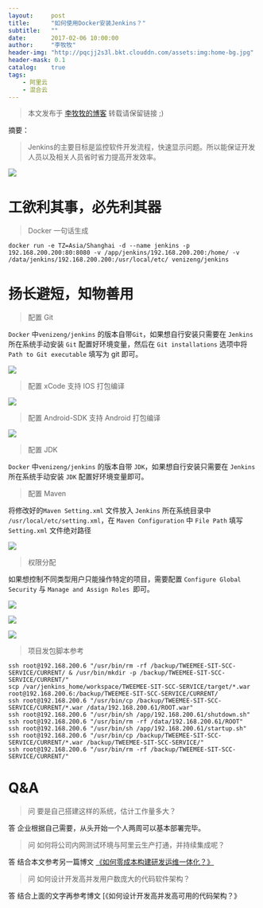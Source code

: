 ```yaml
---
layout:     post
title:      "如何使用Docker安装Jenkins？"
subtitle:   ""
date:       2017-02-06 10:00:00
author:     "李牧牧"
header-img: "http://pqcjj2s3l.bkt.clouddn.com/assets:img:home-bg.jpg"
header-mask: 0.1
catalog:    true
tags:
    - 阿里云
    - 混合云
---
```


> 本文发布于 [李牧牧的博客](http://limumu.me) 转载请保留链接 ;)



摘要：

> Jenkins的主要目标是监控软件开发流程，快速显示问题。所以能保证开发人员以及相关人员省时省力提高开发效率。

![](http://pqcjj2s3l.bkt.clouddn.com/assets:post:img:201705171115001.png)

# 工欲利其事，必先利其器


> Docker 一句话生成

```
docker run -e TZ=Asia/Shanghai -d --name jenkins -p 192.168.200.200:80:8080 -v /app/jenkins/192.168.200.200:/home/ -v /data/jenkins/192.168.200.200:/usr/local/etc/ venizeng/jenkins
```



# 扬长避短，知物善用

> 配置 Git

`Docker` 中`venizeng/jenkins` 的版本自带`Git`，如果想自行安装只需要在 `Jenkins` 所在系统手动安装 `Git` 配置好环境变量，然后在 `Git installations` 选项中将 `Path to Git executable` 填写为 git 即可。

![](http://pqcjj2s3l.bkt.clouddn.com/assets:post:img:201705171650git.png)

> 配置 xCode 支持 IOS 打包编译

![](http://pqcjj2s3l.bkt.clouddn.com/assets:post:img:201705171650xcode.png)

> 配置 Android-SDK 支持 Android 打包编译

![](http://pqcjj2s3l.bkt.clouddn.com/assets:post:img:201705171650anzhuo.png)

> 配置 JDK 

`Docker` 中`venizeng/jenkins` 的版本自带 `JDK`，如果想自行安装只需要在 `Jenkins` 所在系统手动安装 `JDK` 配置好环境变量即可。

> 配置 Maven

将修改好的`Maven Setting.xml` 文件放入 `Jenkins` 所在系统目录中 `/usr/local/etc/setting.xml`，在 `Maven Configuration` 中 `File Path` 填写`Setting.xml` 文件绝对路径

![](http://pqcjj2s3l.bkt.clouddn.com/assets:post:img:201705171650maven.png)

> 权限分配

如果想控制不同类型用户只能操作特定的项目，需要配置 `Configure Global Security` 与 `Manage and Assign Roles `即可。

![](http://pqcjj2s3l.bkt.clouddn.com/assets:post:img:201705171650se1.png)

![](http://pqcjj2s3l.bkt.clouddn.com/assets:post:img:201705171650se2.png)

![](http://pqcjj2s3l.bkt.clouddn.com/assets:post:img:201705171650se3.png)

> 项目发包脚本参考

```
ssh root@192.168.200.6 "/usr/bin/rm -rf /backup/TWEEMEE-SIT-SCC-SERVICE/CURRENT/ & /usr/bin/mkdir -p /backup/TWEEMEE-SIT-SCC-SERVICE/CURRENT/"
scp /var/jenkins_home/workspace/TWEEMEE-SIT-SCC-SERVICE/target/*.war root@192.168.200.6:/backup/TWEEMEE-SIT-SCC-SERVICE/CURRENT/
ssh root@192.168.200.6 "/usr/bin/cp /backup/TWEEMEE-SIT-SCC-SERVICE/CURRENT/*.war /data/192.168.200.61/ROOT.war"
ssh root@192.168.200.6 "/usr/bin/sh /app/192.168.200.61/shutdown.sh"
ssh root@192.168.200.6 "/usr/bin/rm -rf /data/192.168.200.61/ROOT"
ssh root@192.168.200.6 "/usr/bin/sh /app/192.168.200.61/startup.sh"
ssh root@192.168.200.6 "/usr/bin/cp /backup/TWEEMEE-SIT-SCC-SERVICE/CURRENT/*.war /backup/TWEEMEE-SIT-SCC-SERVICE/"
ssh root@192.168.200.6 "/usr/bin/rm -rf /backup/TWEEMEE-SIT-SCC-SERVICE/CURRENT/"
```





# Q&A

> 问 要是自己搭建这样的系统，估计工作量多大？

答 企业根据自己需要，从头开始一个人两周可以基本部署完毕。

> 问 如何将公司内网测试环境与阿里云生产打通，并持续集成呢？

答 结合本文参考另一篇博文 [《如何零成本构建研发运维一体化？》](http://www.limumu.me/2017/02/18/create-devops-from-aliyun/ "如何零成本构建研发运维一体化？")

> 问 如何设计开发高并发用户数庞大的代码软件架构？

答 结合上面的文字再参考博文 [《如何设计开发高并发高可用的代码架构？》

